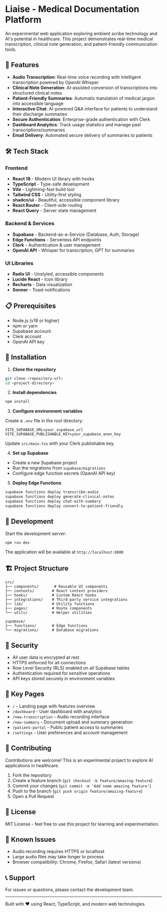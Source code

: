 # Liaise - Medical Documentation Platform

An experimental web application exploring ambient scribe technology and AI's potential in healthcare. This project demonstrates real-time medical transcription, clinical note generation, and patient-friendly communication tools.

## 🚀 Features

- **Audio Transcription**: Real-time voice recording with intelligent transcription powered by OpenAI Whisper
- **Clinical Note Generation**: AI-assisted conversion of transcriptions into structured clinical notes
- **Patient-Friendly Summaries**: Automatic translation of medical jargon into accessible language
- **Interactive Chat**: AI-powered Q&A interface for patients to understand their discharge summaries
- **Secure Authentication**: Enterprise-grade authentication with Clerk
- **Dashboard Analytics**: Track usage statistics and manage past transcriptions/summaries
- **Email Delivery**: Automated secure delivery of summaries to patients

## 🛠️ Tech Stack

### Frontend
- **React 18** - Modern UI library with hooks
- **TypeScript** - Type-safe development
- **Vite** - Lightning-fast build tool
- **Tailwind CSS** - Utility-first styling
- **shadcn/ui** - Beautiful, accessible component library
- **React Router** - Client-side routing
- **React Query** - Server state management

### Backend & Services
- **Supabase** - Backend-as-a-Service (Database, Auth, Storage)
- **Edge Functions** - Serverless API endpoints
- **Clerk** - Authentication & user management
- **OpenAI API** - Whisper for transcription, GPT for summaries

### UI Libraries
- **Radix UI** - Unstyled, accessible components
- **Lucide React** - Icon library
- **Recharts** - Data visualization
- **Sonner** - Toast notifications

## 📋 Prerequisites

- Node.js (v18 or higher)
- npm or yarn
- Supabase account
- Clerk account
- OpenAI API key

## 🔧 Installation

1. **Clone the repository**
```bash
git clone <repository-url>
cd <project-directory>
```

2. **Install dependencies**
```bash
npm install
```

3. **Configure environment variables**

Create a `.env` file in the root directory:
```env
VITE_SUPABASE_URL=your_supabase_url
VITE_SUPABASE_PUBLISHABLE_KEY=your_supabase_anon_key
```

Update `src/main.tsx` with your Clerk publishable key.

4. **Set up Supabase**
- Create a new Supabase project
- Run the migrations from `supabase/migrations`
- Configure edge function secrets (OpenAI API key)

5. **Deploy Edge Functions**
```bash
supabase functions deploy transcribe-audio
supabase functions deploy generate-clinical-notes
supabase functions deploy chat-with-summary
supabase functions deploy convert-to-patient-friendly
```

## 🚀 Development

Start the development server:
```bash
npm run dev
```

The application will be available at `http://localhost:8080`

## 🏗️ Project Structure

```
src/
├── components/       # Reusable UI components
├── contexts/        # React context providers
├── hooks/           # Custom React hooks
├── integrations/    # Third-party service integrations
├── lib/             # Utility functions
├── pages/           # Route components
└── utils/           # Helper utilities

supabase/
├── functions/       # Edge functions
└── migrations/      # Database migrations
```

## 🔐 Security

- All user data is encrypted at rest
- HTTPS enforced for all connections
- Row Level Security (RLS) enabled on all Supabase tables
- Authentication required for sensitive operations
- API keys stored securely in environment variables

## 📱 Key Pages

- `/` - Landing page with features overview
- `/dashboard` - User dashboard with analytics
- `/new-transcription` - Audio recording interface
- `/new-summary` - Document upload and summary generation
- `/patient-portal` - Public patient access to summaries
- `/settings` - User preferences and account management

## 🤝 Contributing

Contributions are welcome! This is an experimental project to explore AI applications in healthcare.

1. Fork the repository
2. Create a feature branch (`git checkout -b feature/amazing-feature`)
3. Commit your changes (`git commit -m 'Add some amazing feature'`)
4. Push to the branch (`git push origin feature/amazing-feature`)
5. Open a Pull Request

## 📄 License

MIT License - feel free to use this project for learning and experimentation.

## 🐛 Known Issues

- Audio recording requires HTTPS or localhost
- Large audio files may take longer to process
- Browser compatibility: Chrome, Firefox, Safari (latest versions)

## 📞 Support

For issues or questions, please contact the development team.

---

Built with ❤️ using React, TypeScript, and modern web technologies.